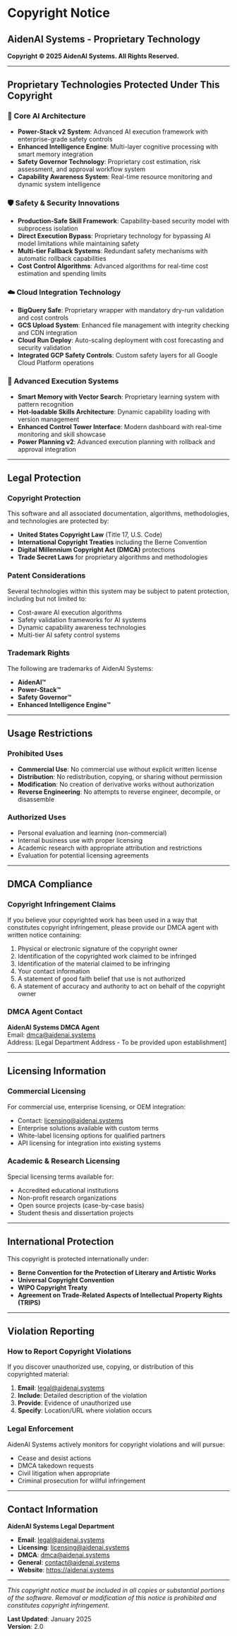 # Copyright Notice

## AidenAI Systems - Proprietary Technology

**Copyright © 2025 AidenAI Systems. All Rights Reserved.**

---

## Proprietary Technologies Protected Under This Copyright

### 🧠 Core AI Architecture
- **Power-Stack v2 System**: Advanced AI execution framework with enterprise-grade safety controls
- **Enhanced Intelligence Engine**: Multi-layer cognitive processing with smart memory integration  
- **Safety Governor Technology**: Proprietary cost estimation, risk assessment, and approval workflow system
- **Capability Awareness System**: Real-time resource monitoring and dynamic system intelligence

### 🛡️ Safety & Security Innovations
- **Production-Safe Skill Framework**: Capability-based security model with subprocess isolation
- **Direct Execution Bypass**: Proprietary technology for bypassing AI model limitations while maintaining safety
- **Multi-tier Fallback Systems**: Redundant safety mechanisms with automatic rollback capabilities
- **Cost Control Algorithms**: Advanced algorithms for real-time cost estimation and spending limits

### ☁️ Cloud Integration Technology  
- **BigQuery Safe**: Proprietary wrapper with mandatory dry-run validation and cost controls
- **GCS Upload System**: Enhanced file management with integrity checking and CDN integration
- **Cloud Run Deploy**: Auto-scaling deployment with cost forecasting and security validation
- **Integrated GCP Safety Controls**: Custom safety layers for all Google Cloud Platform operations

### 🚀 Advanced Execution Systems
- **Smart Memory with Vector Search**: Proprietary learning system with pattern recognition
- **Hot-loadable Skills Architecture**: Dynamic capability loading with version management
- **Enhanced Control Tower Interface**: Modern dashboard with real-time monitoring and skill showcase
- **Power Planning v2**: Advanced execution planning with rollback and approval integration

---

## Legal Protection

### Copyright Protection
This software and all associated documentation, algorithms, methodologies, and technologies are protected by:

- **United States Copyright Law** (Title 17, U.S. Code)
- **International Copyright Treaties** including the Berne Convention
- **Digital Millennium Copyright Act (DMCA)** protections
- **Trade Secret Laws** for proprietary algorithms and methodologies

### Patent Considerations
Several technologies within this system may be subject to patent protection, including but not limited to:

- Cost-aware AI execution algorithms
- Safety validation frameworks for AI systems
- Dynamic capability awareness technologies
- Multi-tier AI safety control systems

### Trademark Rights
The following are trademarks of AidenAI Systems:
- **AidenAI™**
- **Power-Stack™** 
- **Safety Governor™**
- **Enhanced Intelligence Engine™**

---

## Usage Restrictions

### Prohibited Uses
- **Commercial Use**: No commercial use without explicit written license
- **Distribution**: No redistribution, copying, or sharing without permission
- **Modification**: No creation of derivative works without authorization
- **Reverse Engineering**: No attempts to reverse engineer, decompile, or disassemble

### Authorized Uses
- Personal evaluation and learning (non-commercial)
- Internal business use with proper licensing
- Academic research with appropriate attribution and restrictions
- Evaluation for potential licensing agreements

---

## DMCA Compliance

### Copyright Infringement Claims
If you believe your copyrighted work has been used in a way that constitutes copyright infringement, please provide our DMCA agent with written notice containing:

1. Physical or electronic signature of the copyright owner
2. Identification of the copyrighted work claimed to be infringed
3. Identification of the material claimed to be infringing
4. Your contact information
5. A statement of good faith belief that use is not authorized
6. A statement of accuracy and authority to act on behalf of the copyright owner

### DMCA Agent Contact
**AidenAI Systems DMCA Agent**  
Email: dmca@aidenai.systems  
Address: [Legal Department Address - To be provided upon establishment]

---

## Licensing Information

### Commercial Licensing
For commercial use, enterprise licensing, or OEM integration:
- Contact: licensing@aidenai.systems
- Enterprise solutions available with custom terms
- White-label licensing options for qualified partners
- API licensing for integration into existing systems

### Academic & Research Licensing  
Special licensing terms available for:
- Accredited educational institutions
- Non-profit research organizations  
- Open source projects (case-by-case basis)
- Student thesis and dissertation projects

---

## International Protection

This copyright is protected internationally under:
- **Berne Convention for the Protection of Literary and Artistic Works**
- **Universal Copyright Convention**
- **WIPO Copyright Treaty**
- **Agreement on Trade-Related Aspects of Intellectual Property Rights (TRIPS)**

---

## Violation Reporting

### How to Report Copyright Violations
If you discover unauthorized use, copying, or distribution of this copyrighted material:

1. **Email**: legal@aidenai.systems
2. **Include**: Detailed description of the violation
3. **Provide**: Evidence of unauthorized use
4. **Specify**: Location/URL where violation occurs

### Legal Enforcement
AidenAI Systems actively monitors for copyright violations and will pursue:
- Cease and desist actions
- DMCA takedown requests
- Civil litigation when appropriate
- Criminal prosecution for willful infringement

---

## Contact Information

**AidenAI Systems Legal Department**
- **Email**: legal@aidenai.systems
- **Licensing**: licensing@aidenai.systems  
- **DMCA**: dmca@aidenai.systems
- **General**: contact@aidenai.systems
- **Website**: https://aidenai.systems

---

*This copyright notice must be included in all copies or substantial portions of the software. Removal or modification of this notice is prohibited and constitutes copyright infringement.*

**Last Updated**: January 2025  
**Version**: 2.0
